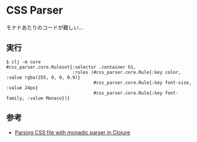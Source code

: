 # CSS Parser

モナドあたりのコードが難しい…

## 実行

```
$ clj -m core
#css_parser.core.Ruleset{:selector .container h1,
                         :rules (#css_parser.core.Rule{:key color, :value rgba(255, 0, 0, 0.9)}
                                 #css_parser.core.Rule{:key font-size, :value 24px}
                                 #css_parser.core.Rule{:key font-family, :value Monaco})}
```

## 参考

* [Parsing CSS file with monadic parser in Clojure](https://gist.github.com/kachayev/b5887f66e2985a21a466)
